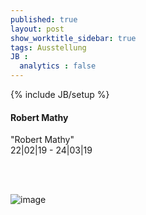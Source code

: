 ```yaml
---
published: true
layout: post
show_worktitle_sidebar: true
tags: Ausstellung
JB :
  analytics : false
---
```


{% include JB/setup %}



<p>
<h4>Robert Mathy</h4>
"Robert Mathy"<br />
22|02|19 - 24|03|19

<br /><br />
</p><p>
<img src="{{ site.url }}/images/robert_mathy.jpg" alt="image">
</p>